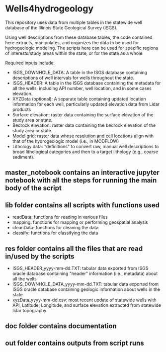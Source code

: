 # Wells4hydrogeology
This repository uses data from multiple tables in the statewide well database of the Illinois State Geological Survey (ISGS). 

Using well descriptions from these database tables, the code contained here extracts, manipulates, and organizes the data to be used for hydrogeologic modeling. The scripts here can be used for specific regions of interests/study areas within the state, or for the state as a whole.

Required inputs include:
- ISGS_DOWNHOLE_DATA: A table in the ISGS database containing descriptions of well intervals for wells throughout the state.
- ISGS_HEADER: A table in the ISGS database containing the metadata for all the wells, including API number, well location, and in some cases elevation.
- XYZData (optional): A separate table containing updated location information for each well, particularly updated elevation data from Lidar products
- Surface elevation: raster data containing the surface elevation of the study area or state.
- Bedrock elevation: raster data containing the bedrock elevation of the study area or state.
- Model grid: raster data whose resolution and cell locations align with that of the hydrogeologic model (i.e., in MODFLOW)
- Lithology data: "definitions" to convert raw, manual well descriptions to broad lithological categories and then to a target lithology (e.g., coarse sediment).

## master_notebook contains an interactive jupyter notebook with all the steps for running the main body of the script

## lib folder contains all scripts with functions used
- readData: functions for reading in various files
- mapping: functions for mapping or performing geospatial analysis
- cleanData: functions for cleaning the data
- classify: functions for classifying the data

## res folder contains all the files that are read in/used by the scripts
- ISGS_HEADER_yyyy-mm-dd.TXT: tabular data exported from ISGS oracle database containing "header" information (i.e., metadata) about all the wells
- ISGS_DOWNHOLE_DATA_yyyy-mm-dd.TXT: tabular data exported from ISGS oracle database containing geologic information about wells in the state
- xyzData_yyyy-mm-dd.csv: most recent update of statewide wells with API, Latitude, Longitude, and surface elevation extracted from statewide lidar topography

## doc folder contains documentation 

## out folder contains outputs from script runs
